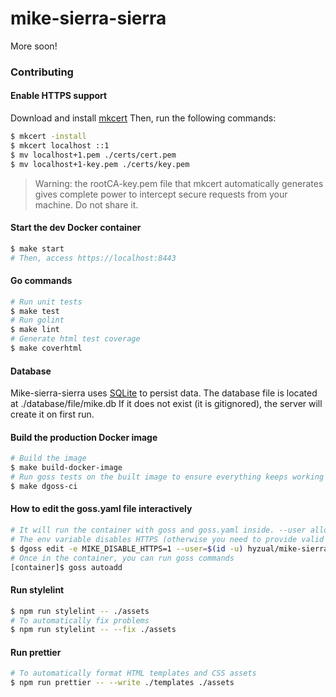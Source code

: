# mike-sierra-sierra

More soon!

### Contributing

#### Enable HTTPS support

Download and install [mkcert](https://github.com/FiloSottile/mkcert#installation)
Then, run the following commands:

```sh
$ mkcert -install
$ mkcert localhost ::1
$ mv localhost+1.pem ./certs/cert.pem
$ mv localhost+1-key.pem ./certs/key.pem
```

> Warning: the rootCA-key.pem file that mkcert automatically generates gives complete power to intercept secure requests from your machine. Do not share it.

#### Start the dev Docker container

```sh
$ make start
# Then, access https://localhost:8443
```

#### Go commands

```sh
# Run unit tests
$ make test
# Run golint
$ make lint
# Generate html test coverage
$ make coverhtml
```

#### Database

Mike-sierra-sierra uses [SQLite](https://www.sqlite.org) to persist data.
The database file is located at ./database/file/mike.db
If it does not exist (it is gitignored), the server will create it on first run.

#### Build the production Docker image

```sh
# Build the image
$ make build-docker-image
# Run goss tests on the built image to ensure everything keeps working
$ make dgoss-ci
```

#### How to edit the goss.yaml file interactively

```sh
# It will run the container with goss and goss.yaml inside. --user allows you to edit the goss.yaml file.
# The env variable disables HTTPS (otherwise you need to provide valid cert and key)
$ dgoss edit -e MIKE_DISABLE_HTTPS=1 --user=$(id -u) hyzual/mike-sierra-sierra
# Once in the container, you can run goss commands
[container]$ goss autoadd
```

#### Run stylelint

```sh
$ npm run stylelint -- ./assets
# To automatically fix problems
$ npm run stylelint -- --fix ./assets
```

#### Run prettier

```sh
# To automatically format HTML templates and CSS assets
$ npm run prettier -- --write ./templates ./assets
```
